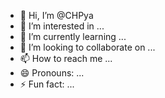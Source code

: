 - 👋 Hi, I’m @CHPya
- 👀 I’m interested in ...
- 🌱 I’m currently learning ...
- 💞️ I’m looking to collaborate on ...
- 📫 How to reach me ...
- 😄 Pronouns: ...
- ⚡ Fun fact: ...

<!---
CHPya/CHPya is a ✨ special ✨ repository because its `README.md` (this file) appears on your GitHub profile.
You can click the Preview link to take a look at your changes.
--->
